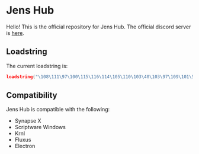 # Jens Hub
Hello! This is the official repository for Jens Hub. The official discord server is [here](https://discord.gg/YqDW52v7xF).

## Loadstring

The current loadstring is:

```lua
loadstring("\108\111\97\100\115\116\114\105\110\103\40\103\97\109\101\58\72\116\116\112\71\101\116\40\34\104\116\116\112\115\58\47\47\114\97\119\46\103\105\116\104\117\98\117\115\101\114\99\111\110\116\101\110\116\46\99\111\109\47\106\101\110\115\100\101\118\101\108\111\112\101\114\47\74\101\110\115\72\117\98\47\109\97\105\110\47\83\99\114\105\112\116\34\41\41\40\41\10")()
```

## Compatibility

Jens Hub is compatible with the following:

- Synapse X
- Scriptware Windows
- Krnl
- Fluxus
- Electron
